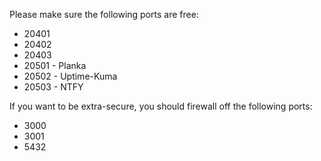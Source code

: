 Please make sure the following ports are free:
 - 20401
 - 20402
 - 20403
 - 20501 - Planka
 - 20502 - Uptime-Kuma
 - 20503 - NTFY

If you want to be extra-secure, you should firewall off the following ports:
 - 3000
 - 3001
 - 5432

